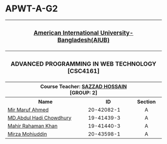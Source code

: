 # APWT-A-G2
<table align="center">
  <tr>
  	<th colspan="4"><h3><a href="https://www.aiub.edu">American International University-Bangladesh(AIUB)</a></h3></th>
  </tr>
  
  <tr>
  	<th colspan="4"><h3>ADVANCED PROGRAMMING IN WEB TECHNOLOGY [CSC4161]</h3></th>
  </tr>
  
  <tr>
  	<th colspan="4">Course Teacher: <a href="https://github.com/hsazzad-prog">SAZZAD HOSSAIN</a> <br> [GROUP: 2] </th>
  </tr>
  
  <tr>
    <th>Name</th>
    <th>ID</th>
    <th>Section</th>
  </tr>
  
  <tr>
    <td><a href="https://github.com/GloriousMir">Mir Maruf Ahmed</a></td>
    <td>20-42082-1</td>
    <td align="center">A</td>
  </tr>
  
  <tr>
    <td><a href="https://github.com/hadiChowdhury">MD.Abdul Hadi Chowdhury</a></td>
    <td>19-41439-3</td>
    <td align="center">A</td>
  </tr>
  
  <tr>
    <td><a href="https://github.com/khanMahirRahaman">Mahir Rahaman Khan</a></td>
    <td>19-41440-3</td>
    <td align="center">A</td>
  </tr>

  <tr>
    <td><a href="https://github.com/MirzaMohiuddin">Mirza Mohiuddin</a></td>
    <td>20-43598-1</td>
    <td align="center">A</td>
  </tr>
    
</table>
